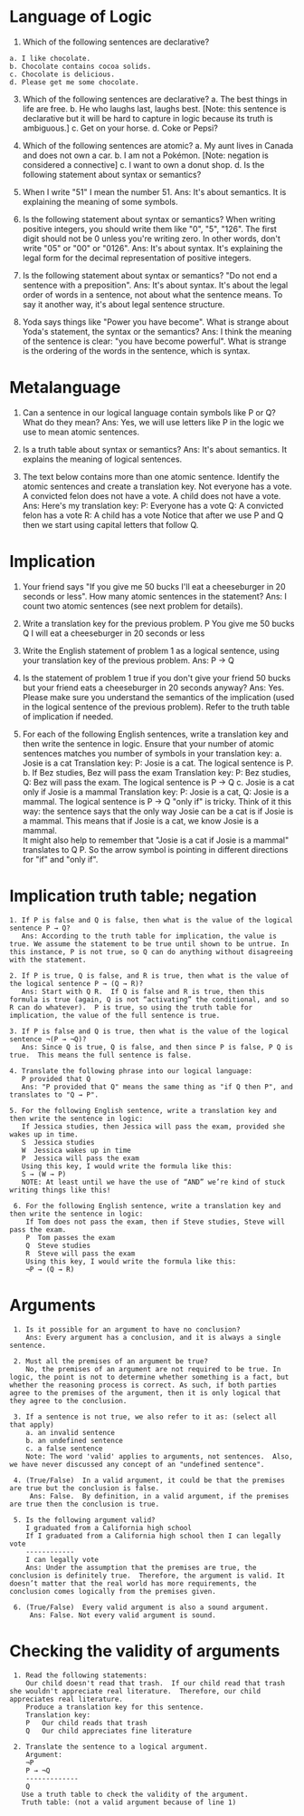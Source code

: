 # Language of Logic

  1. Which of the following sentences are declarative?

    a. I like chocolate.
    b. Chocolate contains cocoa solids.
    c. Chocolate is delicious.
    d. Please get me some chocolate.

  3. Which of the following sentences are declarative?
    a. The best things in life are free.
    b. He who laughs last, laughs best.
      [Note: this sentence is declarative but it will be hard to capture in logic because its truth is ambiguous.]
    c. Get on your horse.
    d. Coke or Pepsi?

  4. Which of the following sentences are atomic?
    a. My aunt lives in Canada and does not own a car.
    b. I am not a Pokémon.
		  [Note: negation is considered a connective]
    c. I want to own a donut shop.
    d. Is the following statement about syntax or semantics?

  5. When I write "51" I mean the number 51.
     Ans: It's about semantics.  It is explaining the meaning of some symbols. 
  
  6. Is the following statement about syntax or semantics?
     When writing positive integers, you should write them like "0", "5", "126".  The first digit should not be 0 unless you're writing zero.  In other words, don't write "05" or "00" or "0126".
     Ans: It's about syntax.  It's explaining the legal form for the decimal representation of positive integers.

  7. Is the following statement about syntax or semantics?
     "Do not end a sentence with a preposition".
      Ans: It's about syntax.  It's about the legal order of words in a sentence, not about what the sentence means.  To say it another way, it's about legal sentence structure.

  8. Yoda says things like "Power you have become".  What is strange about Yoda's statement, the syntax or the semantics?
     Ans: I think the meaning of the sentence is clear: "you have become powerful".  What is strange is the ordering of the words in the sentence, which is syntax.

# Metalanguage

  1. Can a sentence in our logical language contain symbols like P or Q? What do they mean?
     Ans: Yes, we will use letters like P in the logic we use to mean atomic sentences.

  2. Is a truth table about syntax or semantics?
     Ans: It's about semantics.  It explains the meaning of logical sentences.

  3. The text below contains more than one atomic sentence.  Identify the atomic sentences and create a translation key.
     Not everyone has a vote.  A convicted felon does not have a vote.  A child does not have a vote.
      Ans: Here's my translation key:
      P: Everyone has a vote
      Q: A convicted felon has a vote
      R: A child has a vote
      Notice that after we use P and Q then we start using capital letters that follow Q.

# Implication

   1. Your friend says "If you give me 50 bucks I'll eat a cheeseburger in 20 seconds or less".   How many atomic sentences in the statement?
   Ans: I count two atomic sentences (see next problem for details).

   2. Write a translation key for the previous problem.
      P  You give me 50 bucks
      Q  I will eat a cheeseburger in 20 seconds or less

   3. Write the English statement of problem 1 as a logical sentence, using your translation key of the previous problem.
      Ans: P → Q

   4. Is the statement of problem 1 true if you don't give your friend 50 bucks but your friend eats a cheeseburger in 20 seconds anyway?
      Ans: Yes. Please make sure you understand the semantics of the implication (used in the logical sentence of the previous problem). Refer to the truth table of implication if needed.
   
   5. For each of the following English sentences, write a translation key and then write the sentence in logic. Ensure that your number of atomic sentences matches you number of symbols in your translation key:
      a. Josie is a cat 
        Translation key: P: Josie is a cat.  The logical sentence is P.
      b. If Bez studies, Bez will pass the exam
        Translation key: P: Bez studies, Q: Bez will pass the exam. The logical sentence is P → Q
      c. Josie is a cat only if Josie is a mammal
        Translation key: P: Josie is a cat, Q: Josie is a mammal.  The logical sentence is P → Q
        "only if" is tricky.  Think of it this way: the sentence says that the only way Josie can be a cat is if Josie is a mammal.  This means that if Josie is a cat, we know Josie is a mammal.  
        It might also help to remember that "Josie is a cat if Josie is a mammal" translates to Q P.  So the arrow symbol is pointing in different directions for "if" and "only if".

# Implication truth table; negation

    1. If P is false and Q is false, then what is the value of the logical sentence P → Q?
       Ans: According to the truth table for implication, the value is true. We assume the statement to be true until shown to be untrue. In this instance, P is not true, so Q can do anything without disagreeing with the statement.
    
    2. If P is true, Q is false, and R is true, then what is the value of the logical sentence P → (Q → R)?
       Ans: Start with Q R.  If Q is false and R is true, then this formula is true (again, Q is not “activating” the conditional, and so R can do whatever).  P is true, so using the truth table for implication, the value of the full sentence is true.
    
    3. If P is false and Q is true, then what is the value of the logical sentence ¬(P → ¬Q)?
       Ans: Since Q is true, Q is false, and then since P is false, P Q is true.  This means the full sentence is false.
    
    4. Translate the following phrase into our logical language:
       P provided that Q
       Ans: "P provided that Q" means the same thing as "if Q then P", and translates to "Q → P".

    5. For the following English sentence, write a translation key and then write the sentence in logic:
       If Jessica studies, then Jessica will pass the exam, provided she wakes up in time.
       S  Jessica studies
       W  Jessica wakes up in time
       P  Jessica will pass the exam
       Using this key, I would write the formula like this:
       S → (W → P)
       NOTE: At least until we have the use of “AND” we’re kind of stuck writing things like this!

     6. For the following English sentence, write a translation key and then write the sentence in logic:
        If Tom does not pass the exam, then if Steve studies, Steve will pass the exam.
        P  Tom passes the exam
        Q  Steve studies
        R  Steve will pass the exam
        Using this key, I would write the formula like this:
        ¬P → (Q → R)

# Arguments

     1. Is it possible for an argument to have no conclusion?
        Ans: Every argument has a conclusion, and it is always a single sentence.

     2. Must all the premises of an argument be true?
        No, the premises of an argument are not required to be true. In logic, the point is not to determine whether something is a fact, but whether the reasoning process is correct. As such, if both parties agree to the premises of the argument, then it is only logical that they agree to the conclusion.

     3. If a sentence is not true, we also refer to it as: (select all that apply)
        a. an invalid sentence
        b. an undefined sentence 
        c. a false sentence
        Note: The word 'valid' applies to arguments, not sentences.  Also, we have never discussed any concept of an "undefined sentence".

     4. (True/False)  In a valid argument, it could be that the premises are true but the conclusion is false.
         Ans: False.  By definition, in a valid argument, if the premises are true then the conclusion is true.

     5. Is the following argument valid?
        I graduated from a California high school
        If I graduated from a California high school then I can legally vote
        ------------
        I can legally vote
        Ans: Under the assumption that the premises are true, the conclusion is definitely true.  Therefore, the argument is valid. It doesn’t matter that the real world has more requirements, the conclusion comes logically from the premises given.

     6. (True/False)  Every valid argument is also a sound argument.
         Ans: False. Not every valid argument is sound.

# Checking the validity of arguments

     1. Read the following statements:
        Our child doesn't read that trash.  If our child read that trash she wouldn't appreciate real literature.  Therefore, our child appreciates real literature.  
        Produce a translation key for this sentence.
        Translation key:
        P	Our child reads that trash
        Q	Our child appreciates fine literature

     2. Translate the sentence to a logical argument.
        Argument:
        ¬P
        P → ¬Q
        -------------
        Q
       Use a truth table to check the validity of the argument.
       Truth table: (not a valid argument because of line 1)
       
